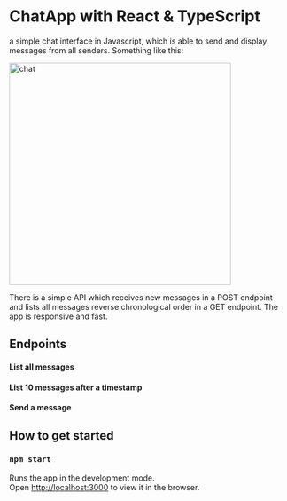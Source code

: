 # ChatApp with React & TypeScript

a simple chat interface in Javascript, which is able to send and display messages from all senders. Something like this:

<img src="chat.png" width="400" alt="chat" />

There is a simple API which receives new messages in a POST endpoint and lists all messages reverse chronological order in a GET endpoint.
The app is responsive and fast.

## Endpoints

#### List all messages

#### List 10 messages after a timestamp

#### Send a message

## How to get started
### `npm start`

Runs the app in the development mode.\
Open [http://localhost:3000](http://localhost:3000) to view it in the browser.


